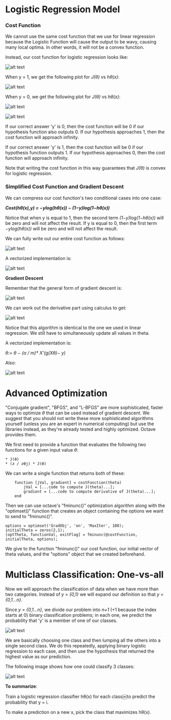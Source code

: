 # Logistic Regression Model

### Cost Function

We cannot use the same cost function that we use for linear regression because the Logistic Function will cause the output to be wavy, causing many local optima. In other words, it will not be a convex function.

Instead, our cost function for logistic regression looks like:

![alt text](/Week_3/LogisticRegression/Assets/1.png)

When y = 1, we get the following plot for _J(θ)_ vs _hθ(x)_:

![alt text](/Week_3/LogisticRegression/Assets/2.png)

When y = 0, we get the following plot for _J(θ)_ vs _hθ(x)_:

![alt text](/Week_3/LogisticRegression/Assets/3.png)

![alt text](/Week_3/LogisticRegression/Assets/4.png)

If our correct answer 'y' is 0, then the cost function will be 0 if our hypothesis function also outputs 0. If our hypothesis approaches 1, then the cost function will approach infinity.

If our correct answer 'y' is 1, then the cost function will be 0 if our hypothesis function outputs 1. If our hypothesis approaches 0, then the cost function will approach infinity.

Note that writing the cost function in this way guarantees that _J(θ)_ is convex for logistic regression.

### Simplified Cost Function and Gradient Descent

We can compress our cost function's two conditional cases into one case:

___Cost(hθ(x),y) = −ylog(hθ(x)) − (1−y)log(1−hθ(x))___

Notice that when y is equal to 1, then the second term _(1−y)log(1−hθ(x))_ will be zero and will not affect the result. If y is equal to 0, then the first term _−ylog(hθ(x))_ will be zero and will not affect the result.

We can fully write out our entire cost function as follows:

![alt text](/Week_3/LogisticRegression/Assets/6.png)

A vectorized implementation is:

![alt text](/Week_3/LogisticRegression/Assets/7.png)

__Gradient Descent__

Remember that the general form of gradient descent is:

![alt text](/Week_3/LogisticRegression/Assets/8.png)

We can work out the derivative part using calculus to get:

![alt text](/Week_3/LogisticRegression/Assets/9.png)

Notice that this algorithm is identical to the one we used in linear regression. We still have to simultaneously update all values in theta.

A vectorized implementation is:

_θ:= θ − (α / m)* X'(g(Xθ)− y)_

Also:

![alt text](/Week_3/LogisticRegression/Assets/5.png)

# Advanced Optimization

"Conjugate gradient", "BFGS", and "L-BFGS" are more sophisticated, faster ways to optimize _θ_ that can be used instead of gradient descent. We suggest that you should not write these more sophisticated algorithms yourself (unless you are an expert in numerical computing) but use the libraries instead, as they're already tested and highly optimized. Octave provides them.

We first need to provide a function that evaluates the following two functions for a given input value _θ_:

	* J(θ)
	* (∂ / ∂θj) * J(θ)

We can write a single function that returns both of these:

		function [jVal, gradient] = costFunction(theta)
  			jVal = [...code to compute J(theta)...];
  			gradient = [...code to compute derivative of J(theta)...];
		end

Then we can use octave's "fminunc()" optimization algorithm along with the "optimset()" function that creates an object containing the options we want to send to "fminunc()".

	options = optimset('GradObj', 'on', 'MaxIter', 100);
	initialTheta = zeros(2,1);
   	[optTheta, functionVal, exitFlag] = fminunc(@costFunction, initialTheta, options);

We give to the function "fminunc()" our cost function, our initial vector of theta values, and the "options" object that we created beforehand.

# Multiclass Classification: One-vs-all

Now we will approach the classification of data when we have more than two categories. Instead of _y = {0,1}_ we will expand our definition so that _y = {0,1...n}_.

Since _y = {0,1...n}_, we divide our problem into _n+1_ (+1 because the index starts at 0) binary classification problems; in each one, we predict the probability that 'y' is a member of one of our classes.

![alt text](/Week_3/LogisticRegression/Assets/10.png)

We are basically choosing one class and then lumping all the others into a single second class. We do this repeatedly, applying binary logistic regression to each case, and then use the hypothesis that returned the highest value as our prediction.

The following image shows how one could classify 3 classes:

![alt text](/Week_3/LogisticRegression/Assets/11.png)

__To summarize__:

Train a logistic regression classifier hθ(x) for each class￼to predict the probability that y = i.

To make a prediction on a new x, pick the class that maximizes hθ(x).